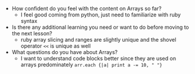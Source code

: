 - How confident do you feel with the content on Arrays so far?
    - I feel good coming from python, just need to familiarize with ruby syntax
- Is there any additional learning you need or want to do before moving to the next lesson?
    - ruby array slicing and ranges are slightly unique and the shovel operator `<<` is unique as well
- What questions do you have about Arrays?
    - I want to understand code blocks better since they are used on arrays predominately `arr.each {|a| print a -= 10, " "}`
